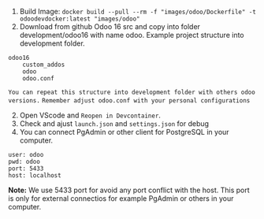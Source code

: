 1. Build Image: `docker build --pull --rm -f "images/odoo/Dockerfile" -t odoodevdocker:latest "images/odoo"`
2. Download from github Odoo 16 src and copy into folder development/odoo16 with name odoo. 
Example project structure into development folder.
```
odoo16
    custom_addos
    odoo
    odoo.conf
```
`You can repeat this structure into development folder with others odoo versions.`
`Remember adjust odoo.conf with your personal configurations`

2. Open VScode and `Reopen in Devcontainer`.
3. Check and ajust `launch.json` and `settings.json` for debug
4. You can connect PgAdmin or other client for PostgreSQL in your computer.
```
user: odoo
pwd: odoo
port: 5433
host: localhost
```
**Note:** We use 5433 port for avoid any port conflict with the host. This port is only for external connectios for example PgAdmin or others in your computer.
